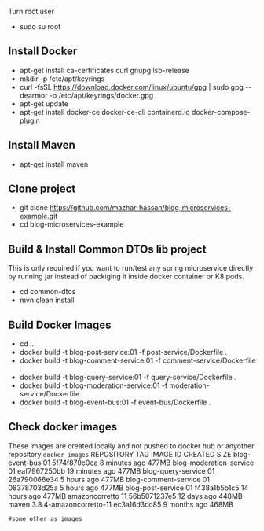 Turn root user
* sudo su root

## Install Docker
* apt-get install ca-certificates curl gnupg lsb-release
* mkdir -p /etc/apt/keyrings
* curl -fsSL https://download.docker.com/linux/ubuntu/gpg | sudo gpg --dearmor -o /etc/apt/keyrings/docker.gpg
* apt-get update
* apt-get install docker-ce docker-ce-cli containerd.io docker-compose-plugin

## Install Maven
* apt-get install maven

## Clone project
* git clone https://github.com/mazhar-hassan/blog-microservices-example.git
* cd blog-microservices-example

## Build & Install Common DTOs lib project
This is only required if you want to run/test any spring microservice directly by running jar instead of packiging it inside docker container or K8 pods.
* cd common-dtos
* mvn clean install

## Build Docker Images
* cd ..
* docker build -t blog-post-service:01 -f post-service/Dockerfile .
* docker build -t blog-comment-service:01 -f comment-service/Dockerfile .
* docker build -t blog-query-service:01 -f query-service/Dockerfile .
* docker build -t blog-moderation-service:01 -f moderation-service/Dockerfile .
* docker build -t blog-event-bus:01 -f event-bus/Dockerfile .

## Check docker images 
These images are created locally and not pushed to docker hub or anyother repository
`docker images`
	REPOSITORY                TAG                       IMAGE ID       CREATED          SIZE
	blog-event-bus            01                        5f74f870c0ea   8 minutes ago    477MB
	blog-moderation-service   01                        eaf7967250bb   19 minutes ago   477MB
	blog-query-service        01                        26a790066e34   5 hours ago      477MB
	blog-comment-service      01                        08378703d25a   5 hours ago      477MB
	blog-post-service         01                        f438a1b5b1c5   14 hours ago     477MB
	amazoncorretto            11                        56b5071237e5   12 days ago      448MB
	maven                     3.8.4-amazoncorretto-11   ec3a16d3dc85   9 months ago     468MB
	
	#some other as images